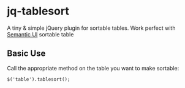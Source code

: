 # jq-tablesort
A tiny &amp; simple jQuery plugin for sortable tables.
Work perfect with [Semantic UI](http://semantic-ui.com/collections/table.html#sortable) sortable table


Basic Use
---
Call the appropriate method on the table you want to make sortable:

```
$('table').tablesort();
```